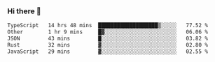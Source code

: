### Hi there 👋

<!--
**WShiBin/WShiBin** is a ✨ _special_ ✨ repository because its `README.md` (this file) appears on your GitHub profile.

Here are some ideas to get you started:

- 🔭 I’m currently working on ...
- 🌱 I’m currently learning ...
- 👯 I’m looking to collaborate on ...
- 🤔 I’m looking for help with ...
- 💬 Ask me about ...
- 📫 How to reach me: ...
- 😄 Pronouns: ...
- ⚡ Fun fact: ...
-->

<!--START_SECTION:waka-->

```txt
TypeScript   14 hrs 48 mins  ███████████████████▒░░░░░   77.52 %
Other        1 hr 9 mins     █▓░░░░░░░░░░░░░░░░░░░░░░░   06.06 %
JSON         43 mins         █░░░░░░░░░░░░░░░░░░░░░░░░   03.82 %
Rust         32 mins         ▓░░░░░░░░░░░░░░░░░░░░░░░░   02.80 %
JavaScript   29 mins         ▓░░░░░░░░░░░░░░░░░░░░░░░░   02.55 %
```

<!--END_SECTION:waka-->
